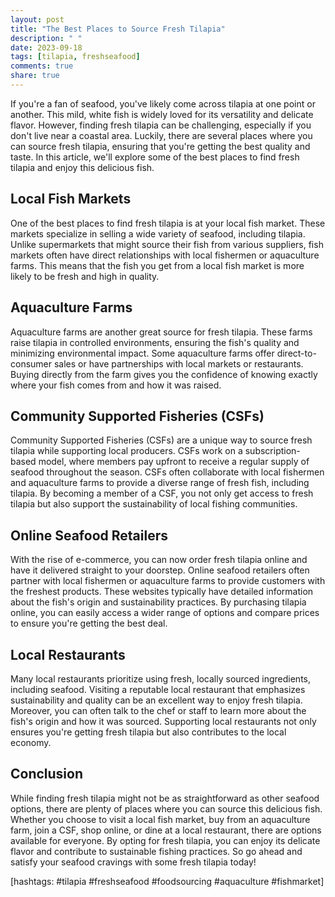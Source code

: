 ```yaml
---
layout: post
title: "The Best Places to Source Fresh Tilapia"
description: " "
date: 2023-09-18
tags: [tilapia, freshseafood]
comments: true
share: true
---
```


If you're a fan of seafood, you've likely come across tilapia at one point or another. This mild, white fish is widely loved for its versatility and delicate flavor. However, finding fresh tilapia can be challenging, especially if you don't live near a coastal area. Luckily, there are several places where you can source fresh tilapia, ensuring that you're getting the best quality and taste. In this article, we'll explore some of the best places to find fresh tilapia and enjoy this delicious fish.

## Local Fish Markets

One of the best places to find fresh tilapia is at your local fish market. These markets specialize in selling a wide variety of seafood, including tilapia. Unlike supermarkets that might source their fish from various suppliers, fish markets often have direct relationships with local fishermen or aquaculture farms. This means that the fish you get from a local fish market is more likely to be fresh and high in quality.

## Aquaculture Farms

Aquaculture farms are another great source for fresh tilapia. These farms raise tilapia in controlled environments, ensuring the fish's quality and minimizing environmental impact. Some aquaculture farms offer direct-to-consumer sales or have partnerships with local markets or restaurants. Buying directly from the farm gives you the confidence of knowing exactly where your fish comes from and how it was raised.

## Community Supported Fisheries (CSFs)

Community Supported Fisheries (CSFs) are a unique way to source fresh tilapia while supporting local producers. CSFs work on a subscription-based model, where members pay upfront to receive a regular supply of seafood throughout the season. CSFs often collaborate with local fishermen and aquaculture farms to provide a diverse range of fresh fish, including tilapia. By becoming a member of a CSF, you not only get access to fresh tilapia but also support the sustainability of local fishing communities.

## Online Seafood Retailers

With the rise of e-commerce, you can now order fresh tilapia online and have it delivered straight to your doorstep. Online seafood retailers often partner with local fishermen or aquaculture farms to provide customers with the freshest products. These websites typically have detailed information about the fish's origin and sustainability practices. By purchasing tilapia online, you can easily access a wider range of options and compare prices to ensure you're getting the best deal.

## Local Restaurants

Many local restaurants prioritize using fresh, locally sourced ingredients, including seafood. Visiting a reputable local restaurant that emphasizes sustainability and quality can be an excellent way to enjoy fresh tilapia. Moreover, you can often talk to the chef or staff to learn more about the fish's origin and how it was sourced. Supporting local restaurants not only ensures you're getting fresh tilapia but also contributes to the local economy.

## Conclusion

While finding fresh tilapia might not be as straightforward as other seafood options, there are plenty of places where you can source this delicious fish. Whether you choose to visit a local fish market, buy from an aquaculture farm, join a CSF, shop online, or dine at a local restaurant, there are options available for everyone. By opting for fresh tilapia, you can enjoy its delicate flavor and contribute to sustainable fishing practices. So go ahead and satisfy your seafood cravings with some fresh tilapia today!

\[hashtags: #tilapia #freshseafood #foodsourcing #aquaculture #fishmarket\]